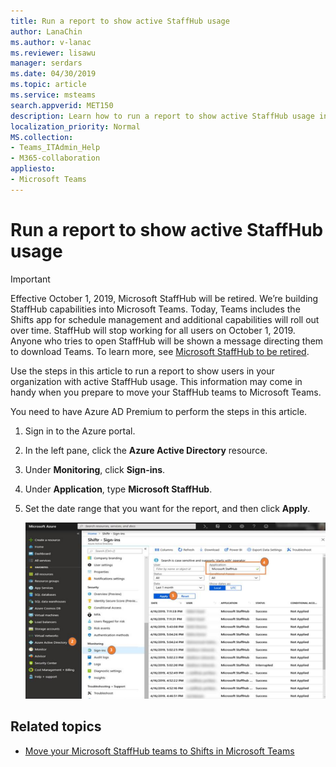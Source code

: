 ```yaml
---
title: Run a report to show active StaffHub usage
author: LanaChin
ms.author: v-lanac
ms.reviewer: lisawu
manager: serdars
ms.date: 04/30/2019
ms.topic: article
ms.service: msteams
search.appverid: MET150
description: Learn how to run a report to show active StaffHub usage in your organizaiton.
localization_priority: Normal
MS.collection: 
- Teams_ITAdmin_Help
- M365-collaboration
appliesto: 
- Microsoft Teams
---
```


# Run a report to show active StaffHub usage

> [!IMPORTANT]
> Effective October 1, 2019, Microsoft StaffHub will be retired. We’re building StaffHub capabilities into Microsoft Teams. Today, Teams includes the Shifts app for schedule management and additional capabilities will roll out over time. StaffHub will stop working for all users on October 1, 2019. Anyone who tries to open StaffHub will be shown a message directing them to download Teams. To learn more, see [Microsoft StaffHub to be retired](../expand-teams-across-your-org/shifts/microsoft-staffhub-to-be-retired.md).  

Use the steps in this article to run a report to show users in your organization with active StaffHub usage. This information may come in handy when you prepare to move your StaffHub teams to Microsoft Teams.

You need to have Azure AD Premium to perform the steps in this article.

1. Sign in to the Azure portal.
2. In the left pane, click the **Azure Active Directory** resource.
3. Under **Monitoring**, click **Sign-ins**.
4. Under **Application**, type **Microsoft StaffHub**.
5. Set the date range that you want for the report, and then click **Apply**. 

   ![staffhub-active-usage-report.png](../media/staffhub-active-usage-report.png)

## Related topics

- [Move your Microsoft StaffHub teams to Shifts in Microsoft Teams](../expand-teams-across-your-org/shifts/move-staffhub-teams-to-shifts-in-teams.md)
